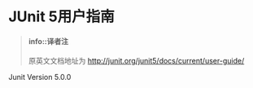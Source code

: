 # JUnit 5用户指南

> #### info::译者注
>
> 原英文文档地址为 http://junit.org/junit5/docs/current/user-guide/

Junit Version 5.0.0